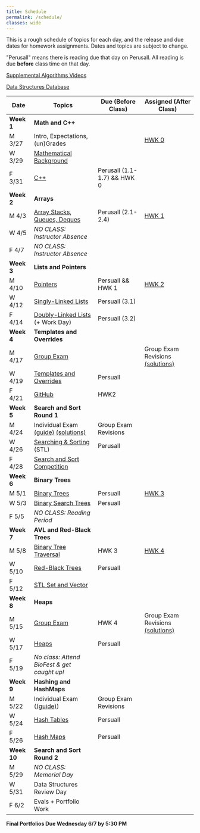 ```yaml
---
title: Schedule
permalink: /schedule/
classes: wide
---
```


This is a rough schedule of topics for each day, and the release and due dates for homework assignments. Dates and topics are subject to change. 

"Perusall" means there is reading due that day on Perusall. All reading is due **before** class time on that day.

[Supplemental Algorithms Videos](https://emilydolson.github.io/CSE-830-SS-22/schedule/)

[Data Structures Database](https://alackles.github.io/CMSC-270-ST-23/notes/database/)

| Date	| Topics	| Due (Before Class) |	Assigned (After Class) |
| ------- | --------------- | ------------- | -------------- |
| **Week 1** | **Math and C++** | | |
| M 3/27 | Intro, Expectations, (un)Grades | | [HWK 0][hwk0] |
| W 3/29 | [Mathematical Background][w1d2] | | |
| F 3/31 | [C++][w1d3] | Perusall (1.1-1.7) && HWK 0 | |
| **Week 2** | **Arrays** | | |
| M 4/3 | [Array Stacks, Queues, Deques][w2d1] | Perusall (2.1-2.4) | [HWK 1][hwk1] | 
| W 4/5 | _NO CLASS: Instructor Absence_ |
| F 4/7 | _NO CLASS: Instructor Absence_ |
| **Week 3** | **Lists and Pointers** | | |
| M 4/10 | [Pointers][w3d1] | Persuall && HWK 1 | [HWK 2][hwk2] |
| W 4/12 | [Singly-Linked Lists][w3d2] | Persuall (3.1) | |
| F 4/14 | [Doubly-Linked Lists][w3d3] (+ Work Day) | Persuall (3.2) | |
| **Week 4** | **Templates and Overrides** |  |  |
| M 4/17 | [Group Exam][ge1] | | Group Exam Revisions [(solutions)][ge1soln] |
| W 4/19 | [Templates and Overrides][w4d2] | Persuall | |
| F 4/21 | [GitHub][w4d3] | HWK2 | |
| **Week 5** | **Search and Sort Round 1** | | |
| M 4/24 | Individual Exam [(guide)][exam1guide]  [(solutions)][exam1soln]| Group Exam Revisions | |
| W 4/26 | [Searching & Sorting][w5d2] (STL) | Perusall | |
| F 4/28 | [Search and Sort Competition][w5d3] | | |
| **Week 6** | **Binary Trees** | | |
| M 5/1 | [Binary Trees][w6d1] | Persuall |  [HWK 3][hwk3] | 
| W 5/3 | [Binary Search Trees][w6d2] | Persuall | | |
| F 5/5 | _NO CLASS: Reading Period_ | | |
| **Week 7** | **AVL and Red-Black Trees** | | |
| M 5/8 | [Binary Tree Traversal][w7d1] |  HWK 3 | [HWK 4][hwk4] |
| W 5/10 | [Red-Black Trees][w7d2] | Persuall | |
| F 5/12 | [STL Set and Vector][w7d3] | | |
| **Week 8** | **Heaps** | | |
| M 5/15 | [Group Exam][ge2] | HWK 4 | Group Exam Revisions [(solutions)][ge2soln] |
| W 5/17 | [Heaps][w8d2] | Persuall | |
| F 5/19 | _No class: Attend BioFest & get caught up!_ | | |
| **Week 9** | **Hashing and HashMaps** | | | 
| M 5/22 | Individual Exam ([(guide)][exam2guide]) | Group Exam Revisions | |
| W 5/24 | [Hash Tables][w9d2] | Persuall | |
| F 5/26 | [Hash Maps][w9d3] | Persuall | |
| **Week 10** | **Search and Sort Round 2** | | |
| M 5/29 | _NO CLASS: Memorial Day_ | | | 
| W 5/31 | Data Structures Review Day | | | 
| F 6/2 | Evals + Portfolio Work | |

**Final Portfolios Due Wednesday 6/7 by 5:30 PM**

[hwk0]: https://alackles.github.io/CMSC-270-ST-23/homework/hwk0
[hwk1]: https://alackles.github.io/CMSC-270-ST-23/homework/hwk1
[hwk2]: https://alackles.github.io/CMSC-270-ST-23/homework/hwk2
[hwk3]: https://alackles.github.io/CMSC-270-ST-23/homework/hwk3
[hwk4]: https://alackles.github.io/CMSC-270-ST-23/homework/hwk4

[w1d2]: https://alackles.github.io/CMSC-270-ST-23/notes/01/math/
[w1d3]: https://alackles.github.io/CMSC-270-ST-23/notes/01/cpp/
[w2d1]: https://alackles.github.io/CMSC-270-ST-23/notes/02/arrays/
[w3d1]: https://alackles.github.io/CMSC-270-ST-23/notes/03/pointers/
[w3d2]: https://alackles.github.io/CMSC-270-ST-23/notes/03/sll/
[w3d3]: https://alackles.github.io/CMSC-270-ST-23/notes/03/dll/
[w4d2]: https://alackles.github.io/CMSC-270-ST-23/notes/04/templates/
[w4d3]: https://alackles.github.io/CMSC-270-ST-23/notes/04/git/
[w5d2]: https://alackles.github.io/CMSC-270-ST-23/notes/05/searchsort/
[w5d3]: https://alackles.github.io/CMSC-270-ST-23/notes/05/searchsortcomp/
[w6d1]: https://alackles.github.io/CMSC-270-ST-23/notes/06/bintree/
[w6d2]: https://alackles.github.io/CMSC-270-ST-23/notes/06/binsearchtree/
[w7d1]: https://alackles.github.io/CMSC-270-ST-23/notes/07/bfs-dfs/
[w7d2]: https://alackles.github.io/CMSC-270-ST-23/assets/rbt.pdf
[w7d3]: https://alackles.github.io/CMSC-270-ST-23/notes/07/stl/
[w8d2]: https://alackles.github.io/CMSC-270-ST-23/notes/08/heap/
[w9d2]: https://alackles.github.io/CMSC-270-ST-23/notes/09/hash/
[w9d3]: https://alackles.github.io/CMSC-270-ST-23/notes/09/hash2/

[ge1]: https://alackles.github.io/CMSC-270-ST-23/exams/groupexam1/
[ge2]: https://alackles.github.io/CMSC-270-ST-23/exams/groupexam2/
[ge1soln]: https://alackles.github.io/CMSC-270-ST-23/exams/groupexam1-solutions/
[exam1guide]: https://alackles.github.io/CMSC-270-ST-23/exams/exam1guide/
[exam1soln]: https://alackles.github.io/CMSC-270-ST-23/_pages/exams/exam1soln.pdf
[exam2guide]: https://alackles.github.io/CMSC-270-ST-23/exams/exam2guide/
[ge2soln]: https://alackles.github.io/CMSC-270-ST-23/exams/groupexam2-solutions/